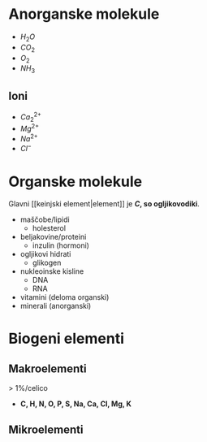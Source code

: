 # Anorganske molekule
- $H_2O$
- $CO_2$
- $O_2$
- $NH_3$
## Ioni
- $Ca_2^{2+}$
- $Mg^{2+}$
- $Na^{2+}$
- $Cl^-$
# Organske molekule
Glavni [[keinjski element|element]] je **$C$, so ogljikovodiki**.
- maščobe/lipidi
	- holesterol
- beljakovine/proteini
	- inzulin (hormoni)
- ogljikovi hidrati
	- glikogen
- nukleoinske kisline
	- DNA
	- RNA
- vitamini (deloma organski)
- minerali (anorganski)
# Biogeni elementi
## Makroelementi
\> 1%/celico
 -  **C, H, N, O, P, S, Na, Ca, Cl, Mg, K**
## Mikroelementi
